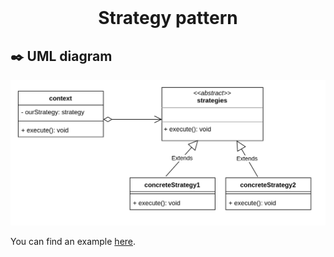 <div align="center">
  <br>
  <h1>Strategy pattern</h1>
</div>




## :black_nib: UML diagram 

![](Diagram.png)

You can find an example [here](example).

